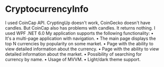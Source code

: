 # CryptocurrencyInfo

I used CoinCap API. CryptingUp doesn't work, CoinGecko doesn't have candles. But CoinCap also has problems with candles. It returns nothing.
I used WPF .NET 6.0
My application supports the following functionality:
• It's a multi-page application with navigation.
• The main page displays the top N currencies by popularity on some market.
• Page with the ability to view detailed information about the currency.
• Page with the ability to view detailed information about the market.
• Possibility of searching for currency by name.
• Usage of MVVM.
• Light/dark theme support.
